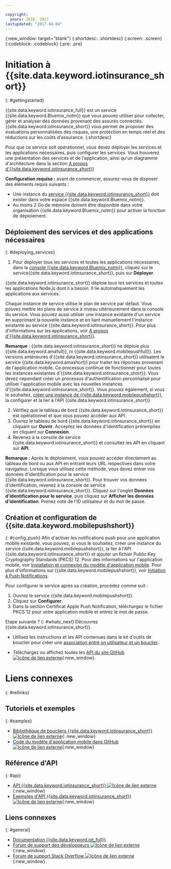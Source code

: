```yaml
---

copyright:
  years: 2016, 2017
lastupdated: "2017-04-04"
---
```


<!-- Common attributes used in the template are defined as follows: -->
{:new_window: target="blank"}
{:shortdesc: .shortdesc}
{:screen: .screen}
{:codeblock: .codeblock}
{:pre: .pre}


<!-- {{site.data.keyword.iotinsurance_full}}  {{site.data.keyword.iotinsurance_short}}  -->


# Initiation à {{site.data.keyword.iotinsurance_short}}
{: #gettingstarted}

{{site.data.keyword.iotinsurance_full}} est un service {{site.data.keyword.Bluemix_notm}} que vous pouvez utiliser pour collecter,
gérer et analyser des données provenant des assurés connectés. {{site.data.keyword.iotinsurance_short}} vous permet de proposer des évaluations
personnalisées des risques, une protection en temps réel et des réductions sur les coûts d'assurance.
{:shortdesc}

Pour que ce service soit opérationnel, vous devez déployer les services et les applications nécessaires, puis configurer les services. Vous trouverez une présentation des services et de l'application, ainsi qu'un diagramme d'architecture dans la section [A propos d'{{site.data.keyword.iotinsurance_short}}](iotinsurance_overview.html)

**Configuration requise :** avant de commencer, assurez-vous de disposer des éléments requis suivants :
- Une instance du [service {{site.data.keyword.iotinsurance_short}}](https://console.ng.bluemix.net/catalog/services/iot-for-insurance/) doit exister dans votre espace {{site.data.keyword.Bluemix_notm}}.
- Au moins 2 Go de mémoire doivent être disponible dans votre organisation {{site.data.keyword.Bluemix_notm}} pour activer la fonction de déploiement.

## Déploiement des services et des applications nécessaires
{: #deploying_services}

1. Pour déployer tous les services et toutes les applications nécessaires, dans la [console {{site.data.keyword.Bluemix_notm}}](https://console.ng.bluemix.net/#all-items), cliquez sur le service{{site.data.keyword.iotinsurance_short}}, puis sur **Déployer**.

  {{site.data.keyword.iotinsurance_short}} déploie tous les services et toutes les applications Node.js dont il a besoin. Il lie
automatiquement les applications aux services.

  Chaque instance de service utilise le plan de service par défaut. Vous pouvez mettre les plans de service à niveau ultérieurement dans la console
du service. Vous pouvez aussi utiliser une instance existante d'un service en supprimant la nouvelle instance et en liant manuellement l'instance existante
au service {{site.data.keyword.iotinsurance_short}}. Pour plus d'informations sur les applications, voir
[A propos d'{{site.data.keyword.iotinsurance_short}}](iotinsurance_overview.html).

  **Remarque** : {{site.data.keyword.iotinsurance_short}} ne déploie plus {{site.data.keyword.amafull}}, ni {{site.data.keyword.mobilepushfull}}. Les versions antérieures d'{{site.data.keyword.iotinsurance_short}} utilisaient le service {{site.data.keyword.amashort}} pour traiter les réponses provenant de l'application mobile. Ce processus continue de fonctionner pour toutes les instances existantes d'{{site.data.keyword.iotinsurance_short}}. Vous devez cependant créer un processus d'authentification personnalisé pour utiliser l'application mobile avec les nouvelles instances d'{{site.data.keyword.iotinsurance_short}}. Vous pouvez également, si vous le souhaitez, [créer une instance de {{site.data.keyword.mobilepushshort}}](https://console.ng.bluemix.net/docs/services/mobilepush/index.html), la configurer et la lier à l'API {{site.data.keyword.iotinsurance_short}}.

2. Vérifiez que le tableau de bord {{site.data.keyword.iotinsurance_short}} est opérationnel et que vous pouvez accéder aux API.
  1. Ouvrez le tableau de bord {{site.data.keyword.iotinsurance_short}} en cliquant sur **Ouvrir**. Acceptez les données d'identification préremplies en cliquant sur **Connexion**.
  2. Revenez à la console de service {{site.data.keyword.iotinsurance_short}} et consultez les API en cliquant sur **API**.

  **Remarque :** Après le déploiement, vous pouvez accéder directement au tableau de bord ou aux API en entrant leurs URL respectives dans votre navigateur. Lorsque vous utilisez cette méthode, vous devez entrer vos données d'identification pour le service {{site.data.keyword.iotinsurance_short}}. Pour trouver vos données d'identification, revenez à la console de service {{site.data.keyword.iotinsurance_short}}. Cliquez sur l'onglet **Données d'identification pour le service**, puis cliquez sur **Afficher les données d'identification**. Prenez note de l'ID utilisateur et du mot de passe.


<!--
## Configuring
{: #iot4i_configservices}



### Configuring {{site.data.keyword.amashort}}
{: #config_ama}
1. Return to your Bluemix console. All apps and services that were deployed by {{site.data.keyword.iotinsurance_short}} are displayed.

2. Copy the URL of the {{site.data.keyword.iotinsurance_short}} API application. Right-click the API application and select **Copy Link Location**.

3. Open the {{site.data.keyword.amashort}} service. The service is available in the Services section of your {{site.data.keyword.Bluemix_notm}} console.

4. Enable authentication by clicking **On**.

5. In the **Custom** section, enter the following authentication credentials:

  - **Realm name**: `IoT4I`

  - **Custom Identity Provider Url**: Paste the URL of the API application that you copied in a previous step.

  - **Your Web Application Redirect URIs**: Leave this field blank.

6. Save your settings. You can now return to the {{site.data.keyword.iotinsurance_short}} service console or your {{site.data.keyword.Bluemix_notm}} console.
-->


## Création et configuration de {{site.data.keyword.mobilepushshort}}
{: #config_push}
Afin d'activer les notifications push pour une application mobile existante, vous pouvez, si vous le souhaitez, créer une instance du service {{site.data.keyword.mobilepushshort}}, la lier à l'API {{site.data.keyword.iotinsurance_short}} et ajouter un fichier Public Key Cryptography Standards (PKCS) 12. Pour des informations sur l'application mobile, voir [Installation et
connexion du modèle d'application mobile](iotinsurance_mobile_app.html). Pour plus d'informations sur {{site.data.keyword.mobilepushshort}}, voir [Initiation à Push Notifications](https://console.ng.bluemix.net/docs/services/mobilepush/index.html).

Pour configurer le service après sa création, procédez comme suit :

  1. Ouvrez le service {{site.data.keyword.mobilepushshort}}.
  2. Cliquez sur **Configurer**.
  3. Dans la section Certificat Apple Push Notification, téléchargez le fichier PKCS 12 pour votre application mobile et entrez le mot
de
passe.


Etape suivante ?
{: #whats_next}
Découvrez {{site.data.keyword.iotinsurance_short}}.

- Utilisez les instructions et les API contenues dans le kit d'outils de bouclier pour créer une [association entre un utilisateur et un bouclier](iotinsurance_shield_toolkit.html).
<!-- - Install and connect the [sample mobile app](iotinsurance_mobile_app.html). -->
- Téléchargez ou affichez toutes les [API du site GitHub ![Icône de lien externe](../../icons/launch-glyph.svg)](https://github.com/IBM-Bluemix/iot4i-api-examples-nodejs/#iot-for-insurance-api-examples){:new_window}.

# Liens connexes
{: #rellinks}

## Tutoriels et exemples
{: #samples}
* [Bibliothèque de boucliers {{site.data.keyword.iotinsurance_short}} ![Icône de lien externe](../../icons/launch-glyph.svg)](https://github.com/ibm-watson-iot/ioti-shields){: new_window}
* [Code du modèle d'application mobile dans GitHub![Icône de lien externe](../../icons/launch-glyph.svg)](https://github.com/ibm-watson-iot/ioti-mobile){:new_window}

## Référence d'API
{: #api}
* [API {{site.data.keyword.iotinsurance_short}} ![Icône de lien externe](../../icons/launch-glyph.svg)](https://iot4i-api-docs.mybluemix.net/){:new_window}
* [Exemples d'API {{site.data.keyword.iotinsurance_short}} ![Icône de lien externe](../../icons/launch-glyph.svg)](https://github.com/IBM-Bluemix/iot4i-api-examples-nodejs/#iot-for-insurance-api-examples){:new_window}


## Liens connexes
{: #general}
* [Documentation {{site.data.keyword.iot_full}}](https://console.ng.bluemix.net/docs/services/IoT/index.html)
* [Forum de support des développeurs ![Icône de lien externe](../../icons/launch-glyph.svg)](https://developer.ibm.com/answers/search.html?f=&type=question&redirect=search%2Fsearch&sort=relevance&q=%2B[iot]%20%2B[bluemix]){:new_window}
* [Forum de support Stack Overflow ![Icône de lien externe](../../icons/launch-glyph.svg)](http://stackoverflow.com/questions/tagged/ibm-bluemix){:new_window}
